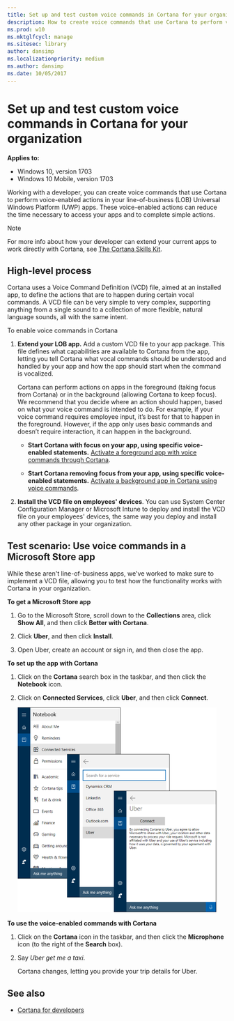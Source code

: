 ```yaml
---
title: Set up and test custom voice commands in Cortana for your organization (Windows 10)
description: How to create voice commands that use Cortana to perform voice-enabled actions in your line-of-business (LOB) Universal Windows Platform (UWP) apps.
ms.prod: w10
ms.mktglfcycl: manage
ms.sitesec: library
author: dansimp
ms.localizationpriority: medium
ms.author: dansimp
ms.date: 10/05/2017
---
```


# Set up and test custom voice commands in Cortana for your organization
**Applies to:**

-   Windows 10, version 1703
-   Windows 10 Mobile, version 1703

Working with a developer, you can create voice commands that use Cortana to perform voice-enabled actions in your line-of-business (LOB) Universal Windows Platform (UWP) apps. These voice-enabled actions can reduce the time necessary to access your apps and to complete simple actions.

>[!NOTE]
>For more info about how your developer can extend your current apps to work directly with Cortana, see [The Cortana Skills Kit](https://docs.microsoft.com/cortana/getstarted).

## High-level process
Cortana uses a Voice Command Definition (VCD) file, aimed at an installed app, to define the actions that are to happen during certain vocal commands. A VCD file can be very simple to very complex, supporting anything from a single sound to a collection of more flexible, natural language sounds, all with the same intent.

To enable voice commands in Cortana

1. **Extend your LOB app.** Add a custom VCD file to your app package. This file defines what capabilities are available to Cortana from the app, letting you tell Cortana what vocal commands should be understood and handled by your app and how the app should start when the command is vocalized.

    Cortana can perform actions on apps in the foreground (taking focus from Cortana) or in the background (allowing Cortana to keep focus). We recommend that you decide where an action should happen, based on what your voice command is intended to do. For example, if your voice command requires employee input, it’s best for that to happen in the foreground. However, if the app only uses basic commands and doesn’t require interaction, it can happen in the background.

    - **Start Cortana with focus on your app, using specific voice-enabled statements.** [Activate a foreground app with voice commands through Cortana](https://docs.microsoft.com/cortana/voice-commands/launch-a-foreground-app-with-voice-commands-in-cortana).

    - **Start Cortana removing focus from your app, using specific voice-enabled statements.** [Activate a background app in Cortana using voice commands](https://docs.microsoft.com/cortana/voice-commands/launch-a-background-app-with-voice-commands-in-cortana).

2.	**Install the VCD file on employees' devices**. You can use System Center Configuration Manager or Microsoft Intune to deploy and install the VCD file on your employees' devices, the same way you deploy and install any other package in your organization.

## Test scenario: Use voice commands in a Microsoft Store app
While these aren't line-of-business apps, we've worked to make sure to implement a VCD file, allowing you to test how the functionality works with Cortana in your organization.

**To get a Microsoft Store app**
1.	Go to the Microsoft Store, scroll down to the **Collections** area, click **Show All**, and then click **Better with Cortana**.

2.	Click **Uber**, and then click **Install**.

3.	Open Uber, create an account or sign in, and then close the app.

**To set up the app with Cortana**
1.	Click on the **Cortana** search box in the taskbar, and then click the **Notebook** icon.

2.	Click on **Connected Services**, click **Uber**, and then click **Connect**.

    ![Cortana at work, showing where to connect the Uber service to Cortana](../images/cortana-connect-uber.png)

**To use the voice-enabled commands with Cortana**
1.	Click on the **Cortana** icon in the taskbar, and then click the **Microphone** icon (to the right of the **Search** box).

2.	Say _Uber get me a taxi_.

    Cortana changes, letting you provide your trip details for Uber.

## See also
- [Cortana for developers](https://go.microsoft.com/fwlink/?LinkId=717385)
